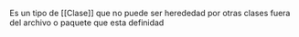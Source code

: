 Es un tipo de [[Clase]] que no puede ser herededad por otras clases fuera del archivo o paquete que esta definidad